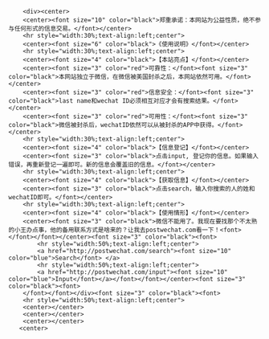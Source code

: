 

        <div><center>
		<center><font size="10" color="black">郑重承诺：本网站为公益性质，绝不参与任何形式的信息交易。</font></center>
		<hr style="width:30%;text-align:left;center">
		<center><font size="6" color="black">《使用说明》</font></center>
		<hr style="width:30%;text-align:left;center">
		<center><font size="4" color="black">【本站亮点】</font></center>
		<center><font size="3" color="red">可靠性：</font><font size="3" color="black">本网站独立于微信，在微信被美国封杀之后，本网站依然可用。</font></center>
		<center><font size="3" color="red">信息安全：</font><font size="3" color="black">last name和wechat ID必须相互对应才会有搜索结果。</font></center>
		<center><font size="3" color="red">可用性：</font><font size="3" color="black">微信被封杀后，wechatID依然可以从被封杀的APP中获得。</font></center>
		<hr style="width:30%;text-align:left;center">
		<center><font size="4" color="black">【信息登记】</font></center>
		<center><font size="3" color="black">点击input, 登记你的信息。如果输入错误，再重新登记一遍即可。新的信息会覆盖旧的信息。</font></center>
		<hr style="width:30%;text-align:left;center">
		<center><font size="4" color="black">【获取信息】</font></center>
		<center><font size="3" color="black">点击search，输入你搜索的人的姓和wechatID即可。</font></center>
		<hr style="width:30%;text-align:left;center">
		<center><font size="4" color="black">【使用情形】</font></center>
		<center><font size="3" color="black">微信不能用了。我现在要找那个不太熟的小王办点事，他的备用联系方式是啥来的？让我去postwechat.com看一下！<font></font></font></center><font size="3" color="black"><font>
		    <hr style="width:50%;text-align:left;center">
            <a href="http://postwechat.com/search"><font size="10" color="blue">Search</font> </a> 
            <hr style="width:50%;text-align:left;center">
            <a href="http://postwechat.com/input"><font size="10" color="blue">Input</font></a></font></font></center><font size="3" color="black"><font>
        </font></font></div><font size="3" color="black"><font>
        <hr style="width:50%;text-align:left;center">
        <center></center>
        <center></center>
        <center></center>
       <center> 


